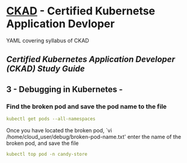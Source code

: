 
 # [CKAD](http://www.cncf.io) - Certified Kubernetse Application Devloper 
YAML covering syllabus of CKAD

## _Certified Kubernetes Application Developer (CKAD) Study Guide_
 

## 3 - Debugging in Kubernetes -   


### Find the broken pod and save the pod name to the file



```yaml
kubectl get pods --all-namespaces
```

Once you have located the broken pod, `vi /home/cloud_user/debug/broken-pod-name.txt'
enter the name of the broken pod, and save the file

```yaml
kubectl top pod -n candy-store
```
